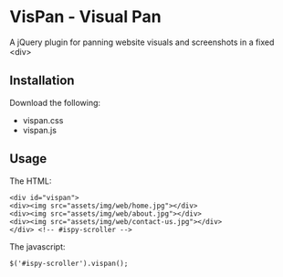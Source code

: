 # VisPan - Visual Pan

A jQuery plugin for panning website visuals and screenshots in a fixed &lt;div&gt;

## Installation

Download the following:

- vispan.css
- vispan.js

## Usage

The HTML:

```
<div id="vispan">
<div><img src="assets/img/web/home.jpg"></div>
<div><img src="assets/img/web/about.jpg"></div>
<div><img src="assets/img/web/contact-us.jpg"></div>
</div> <!-- #ispy-scroller -->
```

The javascript:

```
$('#ispy-scroller').vispan();
```